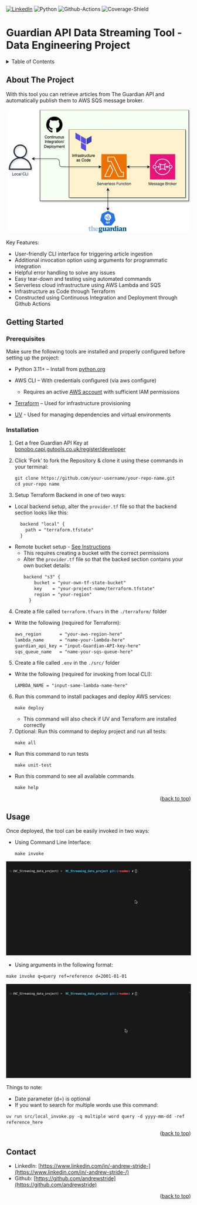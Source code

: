 <a id="readme-top"></a>

[![LinkedIn][linkedin-shield]][linkedin-url]
![Python][Python-shield]
![Github-Actions][Github-actions-shield]
![Coverage-Shield][Coverage-shield]

# Guardian API Data Streaming Tool - Data Engineering Project

<!-- TABLE OF CONTENTS -->
<details>
  <summary>Table of Contents</summary>
  <ol>
    <li>
      <a href="#about-the-project">About The Project</a>
    </li>
    <li>
      <a href="#getting-started">Getting Started</a>
      <ul>
        <li><a href="#prerequisites">Prerequisites</a></li>
        <li><a href="#installation">Installation</a></li>
      </ul>
    </li>
    <li><a href="#usage">Usage</a></li>
    <li><a href="#contact">Contact</a></li>
  </ol>
</details>

<!-- ABOUT THE PROJECT -->
## About The Project

With this tool you can retrieve articles from The Guardian API and automatically publish them to AWS SQS message broker.

![Project Diagram](Project-Diagram.jpg)

Key Features:
- User-friendly CLI interface for triggering article ingestion
- Additional invocation option using arguments for programmatic integration 
- Helpful error handling to solve any issues
- Easy tear-down and testing using automated commands
- Serverless cloud infrastructure using AWS Lambda and SQS
- Infrastructure as Code through Terraform
- Constructed using Continuous Integration and Deployment through Github Actions


<!-- GETTING STARTED -->
## Getting Started

### Prerequisites

Make sure the following tools are installed and properly configured before setting up the project:

- Python 3.11+ – Install from [python.org](https://python.org)
- AWS CLI – With credentials configured (via aws configure)
    - Requires an active [AWS account](https://aws.amazon.com/) with sufficient IAM permissions
- [Terraform](https://developer.hashicorp.com/terraform) – Used for infrastructure provisioning
  
- [UV](https://github.com/astral-sh/uv) - Used for managing dependencies and virtual environments
   


### Installation

1. Get a free Guardian API Key at [bonobo.capi.gutools.co.uk/register/developer](https://bonobo.capi.gutools.co.uk/register/developer)

2. Click 'Fork' to fork the Repository & clone it using these commands in your terminal:
    ```
    git clone https://github.com/your-username/your-repo-name.git
    cd your-repo name
    ```

3. Setup Terraform Backend in one of two ways:
- Local backend setup, alter the ```provider.tf``` file so that the backend section looks like this:
  ```
    backend "local" {
      path = "terraform.tfstate"
    }
  ```
- Remote bucket setup - [See Instructions](https://developer.hashicorp.com/terraform/language/backend/s3)
  - This requires creating a bucket with the correct permissions
  - Alter the ```provider.tf``` file so that the backed section contains your own bucket details:
    ```
    backend "s3" {
        bucket = "your-own-tf-state-bucket"       
        key    = "your-project-name/terraform.tfstate"  
        region = "your-region"                      
      }
    ```
4. Create a file called ```terraform.tfvars``` in the ```./terraform/``` folder
  - Write the following (required for Terraform):
    ```
    aws_region       = "your-aws-region-here"
    lambda_name      = "name-your-lambda-here"
    guardian_api_key = "input-Guardian-API-key-here"
    sqs_queue_name   = "name-your-sqs-queue-here"
    ```
5. Create a file called ```.env``` in the ```./src/``` folder
- Write the following (required for invoking from local CLI):
  ```
  LAMBDA_NAME = "input-same-lambda-name-here"
  ```
6. Run this command to install packages and deploy AWS services:
    ```
    make deploy
    ```
    - This command will also check if UV and Terraform are installed correctly
7. Optional: Run this command to deploy project and run all tests:
    ```
    make all
    ```
  - Run this command to run tests
    ```
    make unit-test
    ```
  - Run this command to see all available commands
    ```
    make help
    ```


<p align="right">(<a href="#readme-top">back to top</a>)</p>

<!-- USAGE EXAMPLES -->
## Usage

Once deployed, the tool can be easily invoked in two ways:
- Using Command Line Interface:
  ```
  make invoke
  ```

![Make Invoke](make-invoke.gif)

- Using arguments in the following format:
```
make invoke q=query ref=reference d=2001-01-01
```
![Make Invoke Args](make-invoke-args.gif)

Things to note:
- Date parameter (d=) is optional
- If you want to search for multiple words use this command:
```
uv run src/local_invoke.py -q multiple word query -d yyyy-mm-dd -ref reference_here
```
<p align="right">(<a href="#readme-top">back to top</a>)</p>





<!-- CONTACT -->
## Contact

* LinkedIn: [https://www.linkedin.com/in/-andrew-stride-](https://www.linkedin.com/in/-andrew-stride-/)
* Github:
[https://github.com/andrewstride](https://github.com/andrewstride)

<p align="right">(<a href="#readme-top">back to top</a>)</p>

<!-- MARKDOWN LINKS & IMAGES -->

[linkedin-shield]: https://img.shields.io/badge/-LinkedIn-black.svg?style=for-the-badge&logo=linkedin&colorB=555
[linkedin-url]: https://linkedin.com/in/-andrew-stride-
[Python-shield]: https://img.shields.io/badge/Python-FFD43B?style=for-the-badge&logo=python&logoColor=blue
[Github-actions-shield]:https://img.shields.io/badge/Github%20Actions-282a2e?style=for-the-badge&logo=githubactions&logoColor=367cfe
[Coverage-shield]:https://img.shields.io/badge/coverage-100%25-green
